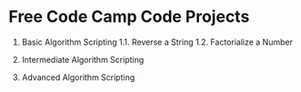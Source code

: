 # Free Code Camp Code Projects

1. Basic Algorithm Scripting
	1.1. Reverse a String
	1.2. Factorialize a Number
	
2. Intermediate Algorithm Scripting

3. Advanced Algorithm Scripting
